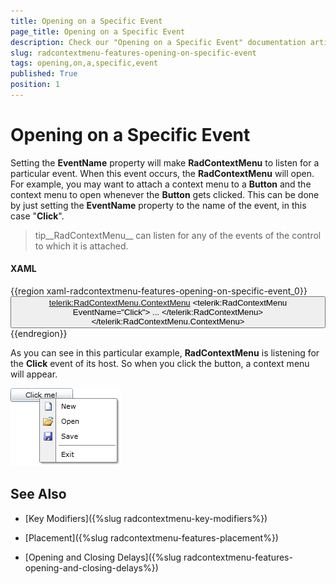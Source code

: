 ```yaml
---
title: Opening on a Specific Event
page_title: Opening on a Specific Event
description: Check our "Opening on a Specific Event" documentation article for the RadContextMenu WPF control.
slug: radcontextmenu-features-opening-on-specific-event
tags: opening,on,a,specific,event
published: True
position: 1
---
```


# Opening on a Specific Event

Setting the __EventName__ property will make __RadContextMenu__ to listen for a particular event. When this event occurs, the __RadContextMenu__ will open. For example, you may want to attach a context menu to a __Button__ and the context menu to open whenever the __Button__ gets clicked. This can be done by just setting the __EventName__ property to the name of the event, in this case "__Click__".

>tip__RadContextMenu__ can listen for any of the events of the control to which it is attached.

#### __XAML__

{{region xaml-radcontextmenu-features-opening-on-specific-event_0}}
	<Button Width="100"
	        Content="Click me!"
	        VerticalAlignment="Top">
	    <telerik:RadContextMenu.ContextMenu>
	        <telerik:RadContextMenu EventName="Click">
	            ...
	        </telerik:RadContextMenu>
	    </telerik:RadContextMenu.ContextMenu>
	</Button>
{{endregion}}

As you can see in this particular example, __RadContextMenu__ is listening for the __Click__ event of its host. So when you click the button, a context menu will appear.

![](images/RadContextMenu_Features_EventName_01.png)

## See Also

 * [Key Modifiers]({%slug radcontextmenu-key-modifiers%})

 * [Placement]({%slug radcontextmenu-features-placement%})

 * [Opening and Closing Delays]({%slug radcontextmenu-features-opening-and-closing-delays%})

